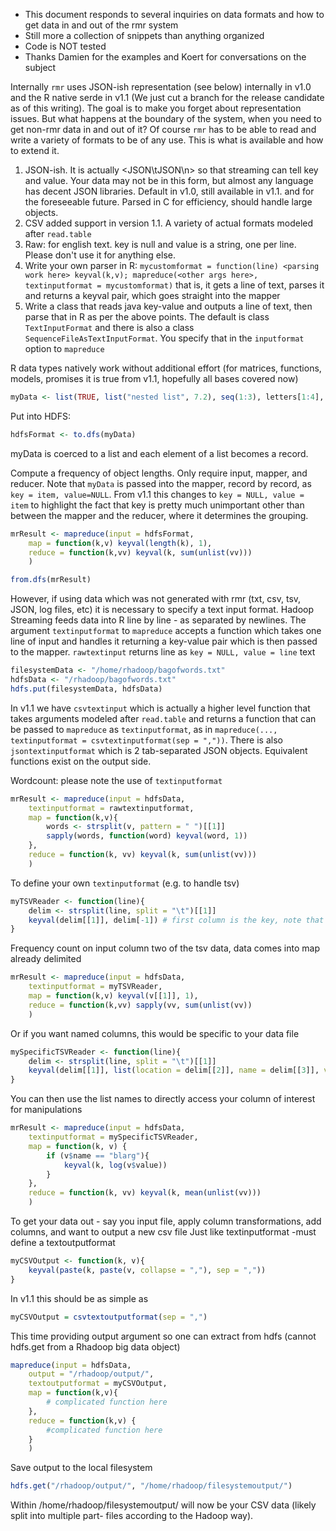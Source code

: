 * This document responds to several inquiries on data formats and how to get data in and out of the rmr system
* Still more a collection of snippets than anything organized
* Code is NOT tested
* Thanks Damien for the examples and Koert for conversations on the subject

Internally `rmr` uses JSON-ish representation (see below) internally in v1.0 and the R native serde in v1.1 (We just cut a branch for the
release candidate as of this writing). The goal is to make you forget about representation issues. But what happens at the boundary of the
system, when you need to get non-rmr data in and out of it? Of course `rmr` has to be able to read and write a variety of formats to be of
any use. This is what is available and how to extend it.

1. JSON-ish. It is actually <JSON\tJSON\n> so that streaming can tell key and value. Your data may not be in this form, but almost any
language has decent JSON libraries. Default in v1.0, still available in v1.1. and for the foreseeable future. Parsed in C for efficiency,
should handle large objects.
2. CSV added support in version 1.1. A variety of actual formats modeled after `read.table`
4. Raw: for english text. key is null and value is a string, one per line. Please don't use it for anything else.
5. Write your own parser in R: `mycustomformat = function(line) <parsing work here> keyval(k,v);
mapreduce(<other args here>, textinputformat = mycustomformat)`
that is, it gets a line of text, parses it and returns a keyval pair, which goes straight into the mapper
6. Write a class that reads java key-value and outputs a line of text, then parse that in R as per the above points. The default is class
`TextInputFormat` and there is also a class `SequenceFileAsTextInputFormat`. You specify that in the `inputformat` option to `mapreduce`

R data types natively work without additional effort (for matrices, functions, models, promises it is true from v1.1, hopefully all bases
covered now)

```r
myData <- list(TRUE, list("nested list", 7.2), seq(1:3), letters[1:4], matrix(1:25, nrow = 5,ncol = 5))
```

Put into HDFS:
```r
hdfsFormat <- to.dfs(myData)
```
myData is coerced to a list and each element of a list becomes a record.

Compute a frequency of object lengths.  Only require input, mapper, and reducer. Note that `myData` is passed into the mapper, record by
record, as `key = item, value=NULL`. From v1.1 this changes to `key = NULL, value = item` to highlight the fact that key is pretty much
unimportant other than between the mapper and the reducer, where it determines the grouping.

```r
mrResult <- mapreduce(input = hdfsFormat,
    map = function(k,v) keyval(length(k), 1),
    reduce = function(k,vv) keyval(k, sum(unlist(vv)))
    )

from.dfs(mrResult)
```

However, if using data which was not generated with rmr (txt, csv, tsv, JSON, log files, etc) it is necessary to specify a text input format. Hadoop Streaming feeds data into R line by line - as separated by newlines. The argument `textinputformat` to
`mapreduce` accepts a function which takes one line of input and handles it returning a key-value pair which is then passed to the mapper.
`rawtextinput` returns line as `key = NULL, value = line` text

```r
filesystemData <- "/home/rhadoop/bagofwords.txt"
hdfsData <- "/rhadoop/bagofwords.txt"
hdfs.put(filesystemData, hdfsData)
```

In v1.1 we have `csvtextinput` which is actually a higher level function that takes arguments modeled after `read.table` and returns a
function that can be passed to `mapreduce` as `textinputformat`, as in `mapreduce(..., textinputformat = csvtextinputformat(sep =
","))`. There is also `jsontextinputformat` which is 2 tab-separated JSON objects. Equivalent functions exist on the output side.

Wordcount: please note the use of `textinputformat`

```r
mrResult <- mapreduce(input = hdfsData,
    textinputformat = rawtextinputformat,
    map = function(k,v){
        words <- strsplit(v, pattern = " ")[[1]]
        sapply(words, function(word) keyval(word, 1))
    },
    reduce = function(k, vv) keyval(k, sum(unlist(vv)))
    )
```

To define your own `textinputformat` (e.g. to handle tsv)

```r
myTSVReader <- function(line){
    delim <- strsplit(line, split = "\t")[[1]]
    keyval(delim[[1]], delim[-1]) # first column is the key, note that column indexes moved by 1
}
```

Frequency count on input column two of the tsv data, data comes into map already delimited

```r
mrResult <- mapreduce(input = hdfsData,
    textinputformat = myTSVReader,
    map = function(k,v) keyval(v[[1]], 1),
    reduce = function(k,vv) sapply(vv, sum(unlist(vv))
    )
```

Or if you want named columns, this would be specific to your data file

```r
mySpecificTSVReader <- function(line){
    delim <- strsplit(line, split = "\t")[[1]]
    keyval(delim[[1]], list(location = delim[[2]], name = delim[[3]], value = delim[[4]]))
}
```

You can then use the list names to directly access your column of interest for manipulations
```r
mrResult <- mapreduce(input = hdfsData,
    textinputformat = mySpecificTSVReader,
    map = function(k, v) { 
        if (v$name == "blarg"){
            keyval(k, log(v$value))
        }
    },
    reduce = function(k, vv) keyval(k, mean(unlist(vv)))
    )
```

To get your data out - say you input file, apply column transformations, add columns, and want to output a new csv file
Just like textinputformat -must define a textoutputformat

```r
myCSVOutput <- function(k, v){
    keyval(paste(k, paste(v, collapse = ","), sep = ","))
}
```

In v1.1 this should be as simple as

```r
myCSVOutput = csvtextoutputformat(sep = ",")
```

This time providing output argument so one can extract from hdfs (cannot hdfs.get from a Rhadoop big data object)

```r
mapreduce(input = hdfsData,
    output = "/rhadoop/output/",
    textoutputformat = myCSVOutput,
    map = function(k,v){
        # complicated function here
    },
    reduce = function(k,v) {
        #complicated function here
    }
    )
```

Save output to the local filesystem

```r
hdfs.get("/rhadoop/output/", "/home/rhadoop/filesystemoutput/")
```

Within /home/rhadoop/filesystemoutput/ will now be your CSV data (likely split into multiple part- files according to the Hadoop way).
